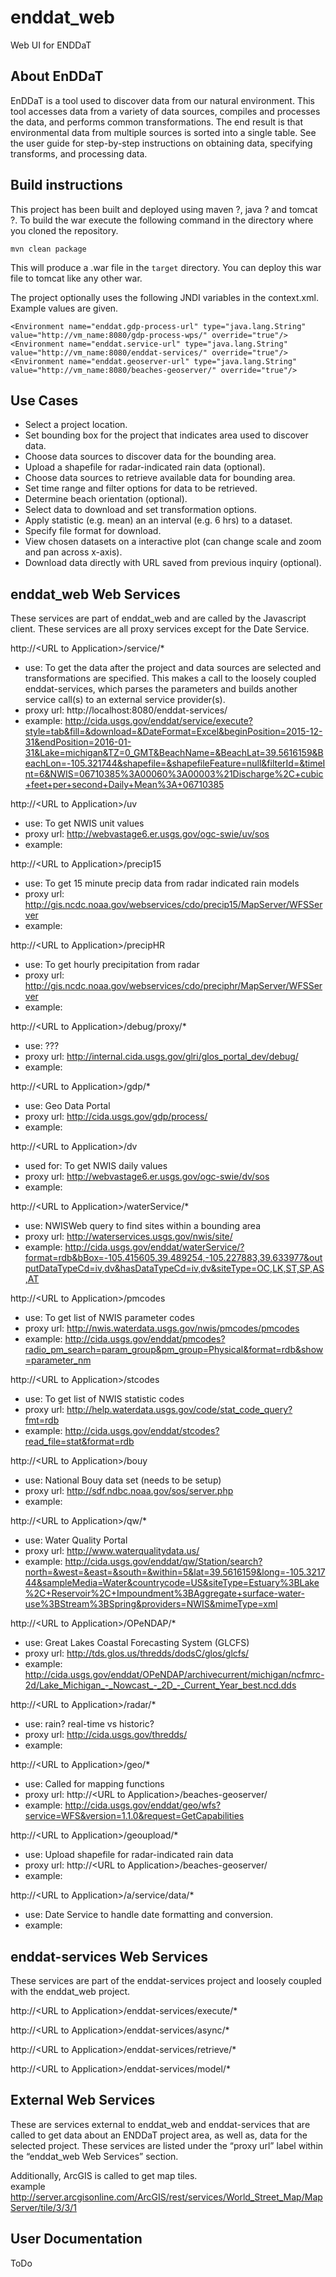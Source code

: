 # enddat_web  
Web UI for ENDDaT

## About EnDDaT  
EnDDaT is a tool used to discover data from our natural environment. This tool accesses data from a variety of data sources, compiles and processes the data, and performs common transformations. The end result is that environmental data from multiple sources is sorted into a single table. See the user guide for step-by-step instructions on obtaining data, specifying transforms, and processing data.

## Build instructions  
This project has been built and deployed using maven ?, java ? and tomcat ?.
To build the war execute the following command in the directory where you cloned the repository.
```
mvn clean package
```
This will produce a .war file in the `target` directory. You can deploy this war file to tomcat like any other war.

The project optionally uses the following JNDI variables in the context.xml. Example values are given.
```
<Environment name="enddat.gdp-process-url" type="java.lang.String" value="http://vm_name:8080/gdp-process-wps/" override="true"/> 
<Environment name="enddat.service-url" type="java.lang.String" value="http://vm_name:8080/enddat-services/" override="true"/> 
<Environment name="enddat.geoserver-url" type="java.lang.String" value="http://vm_name:8080/beaches-geoserver/" override="true"/> 
```

## Use Cases  
* Select a project location.
* Set bounding box for the project that indicates area used to discover data.
* Choose data sources to discover data for the bounding area.
* Upload a shapefile for radar-indicated rain data (optional).
* Choose data sources to retrieve available data for bounding area.
* Set time range and filter options for data to be retrieved.
* Determine beach orientation (optional).
* Select data to download and set transformation options.
* Apply statistic (e.g. mean) an an interval (e.g. 6 hrs) to a dataset.
* Specify file format for download.
* View chosen datasets on a interactive plot (can change scale and zoom and pan across x-axis).
* Download data directly with URL saved from previous inquiry (optional).

## enddat_web Web Services  
These services are part of enddat_web and are called by the Javascript client.  These services are all proxy services except for the Date Service.

http://\<URL to Application\>/service/*  
* use:  To get the data after the project and data sources are selected and transformations are specified.  This makes a call to the loosely coupled enddat-services, which parses the parameters and builds another service call(s) to an external service provider(s). 
* proxy url:  http://localhost:8080/enddat-services/
* example:  http://cida.usgs.gov/enddat/service/execute?style=tab&fill=&download=&DateFormat=Excel&beginPosition=2015-12-31&endPosition=2016-01-31&Lake=michigan&TZ=0_GMT&BeachName=&BeachLat=39.5616159&BeachLon=-105.321744&shapefile=&shapefileFeature=null&filterId=&timeInt=6&NWIS=06710385%3A00060%3A00003%21Discharge%2C+cubic+feet+per+second+Daily+Mean%3A+06710385

http://\<URL to Application\>/uv
* use:  To get NWIS unit values
* proxy url:  http://webvastage6.er.usgs.gov/ogc-swie/uv/sos
* example:

http://\<URL to Application\>/precip15
* use:  To get 15 minute precip data from radar indicated rain models
* proxy url:  http://gis.ncdc.noaa.gov/webservices/cdo/precip15/MapServer/WFSServer
* example: 

http://\<URL to Application\>/precipHR
* use:  To get hourly precipitation from radar
* proxy url:  http://gis.ncdc.noaa.gov/webservices/cdo/preciphr/MapServer/WFSServer
* example:  

http://\<URL to Application\>/debug/proxy/*
* use:  ???
* proxy url:  http://internal.cida.usgs.gov/glri/glos_portal_dev/debug/
* example:  

http://\<URL to Application\>/gdp/*
* use:  Geo Data Portal
* proxy url:  http://cida.usgs.gov/gdp/process/
* example: 

http://\<URL to Application\>/dv
* used for:  To get NWIS daily values
* proxy url:  http://webvastage6.er.usgs.gov/ogc-swie/dv/sos
* example:  

http://\<URL to Application\>/waterService/*
* use:  NWISWeb query to find sites within a bounding area
* proxy url:  http://waterservices.usgs.gov/nwis/site/
* example:  http://cida.usgs.gov/enddat/waterService/?format=rdb&bBox=-105.415605,39.489254,-105.227883,39.633977&outputDataTypeCd=iv,dv&hasDataTypeCd=iv,dv&siteType=OC,LK,ST,SP,AS,AT

http://\<URL to Application\>/pmcodes
* use:  To get list of NWIS parameter codes
* proxy url:  http://nwis.waterdata.usgs.gov/nwis/pmcodes/pmcodes
* example:  http://cida.usgs.gov/enddat/pmcodes?radio_pm_search=param_group&pm_group=Physical&format=rdb&show=parameter_nm

http://\<URL to Application\>/stcodes
* use:  To get list of NWIS statistic codes
* proxy url:  http://help.waterdata.usgs.gov/code/stat_code_query?fmt=rdb
* example:  http://cida.usgs.gov/enddat/stcodes?read_file=stat&format=rdb

http://\<URL to Application\>/bouy
* use:  National Bouy data set (needs to be setup)
* proxy url:  http://sdf.ndbc.noaa.gov/sos/server.php
* example: 

http://\<URL to Application\>/qw/*
* use:  Water Quality Portal
* proxy url:  http://www.waterqualitydata.us/
* example:  http://cida.usgs.gov/enddat/qw/Station/search?north=&west=&east=&south=&within=5&lat=39.5616159&long=-105.321744&sampleMedia=Water&countrycode=US&siteType=Estuary%3BLake%2C+Reservoir%2C+Impoundment%3BAggregate+surface-water-use%3BStream%3BSpring&providers=NWIS&mimeType=xml

http://\<URL to Application\>/OPeNDAP/*
* use:  Great Lakes Coastal Forecasting System (GLCFS)
* proxy url:  http://tds.glos.us/thredds/dodsC/glos/glcfs/
* example:  http://cida.usgs.gov/enddat/OPeNDAP/archivecurrent/michigan/ncfmrc-2d/Lake_Michigan_-_Nowcast_-_2D_-_Current_Year_best.ncd.dds

http://\<URL to Application\>/radar/*
* use:  rain?  real-time vs historic?
* proxy url:  http://cida.usgs.gov/thredds/
* example: 

http://\<URL to Application\>/geo/*
* use:  Called for mapping functions
* proxy url:  http://\<URL to Application\>/beaches-geoserver/
* example:  http://cida.usgs.gov/enddat/geo/wfs?service=WFS&version=1.1.0&request=GetCapabilities

http://\<URL to Application\>/geoupload/*
* use:  Upload shapefile for radar-indicated rain data
* proxy url:  http://\<URL to Application\>/beaches-geoserver/
* example: 

http://\<URL to Application\>/a/service/data/*
* use:  Date Service to handle date formatting and conversion.
* example: 

## enddat-services Web Services
These services are part of the enddat-services project and loosely coupled with the enddat_web project.   

http://\<URL to Application\>/enddat-services/execute/*

http://\<URL to Application\>/enddat-services/async/*

http://\<URL to Application\>/enddat-services/retrieve/*

http://\<URL to Application\>/enddat-services/model/*

## External Web Services
These are services external to enddat_web and enddat-services that are called to get data about an ENDDaT project area, as well as, data for the selected project.  These services are listed under the “proxy url” label within the “enddat_web Web Services” section.  

Additionally, ArcGIS is called to get map tiles.  
example  
http://server.arcgisonline.com/ArcGIS/rest/services/World_Street_Map/MapServer/tile/3/3/1

## User Documentation
ToDo

